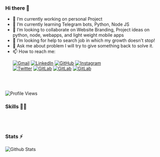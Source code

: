 ### Hi there 👋

- 🔭 I’m currently working on personal Project
- 🌱 I’m currently learning Telegram bots, Python, Node JS
- 👯 I’m looking to collaborate on Website Branding, Project ideas on python, node, webapps, and light weight mobile apps
- 🤔 I’m looking for help to search job in which my growth doesn't stop!
- 💬 Ask me about problem I will try to give something back to solve it.
- 📫 How to reach me: <p>
  [![Gmail](https://img.shields.io/badge/Mail-white?style=for-the-badge&logo=Gmail)](mailto:chintanr21@gmail.com)
  [![LinkedIn](https://img.shields.io/badge/LinkedIn-0077B5?style=for-the-badge&logo=linkedin&logoColor=white)](https://www.linkedin.com/in/chintan992/)
  [![GitHub](https://img.shields.io/badge/GitHub-100000?style=for-the-badge&logo=github&logoColor=white)](https://www.github.com/chintan992/)
  [![Instagram](https://img.shields.io/badge/Instagram-E4405F?style=for-the-badge&logo=instagram&logoColor=white)](https://www.instagram.com/chintan992/)
  </br>
  [![Twitter](https://img.shields.io/badge/Twitter-1DA1F2?style=for-the-badge&logo=twitter&logoColor=white)](https://www.twitter.com/chintan992/)
  [![GitLab](https://img.shields.io/badge/GitLab-330F63?style=for-the-badge&logo=gitlab&logoColor=white)](https://www.gitlab.com/chintan992/)
  [![GitLab](https://img.shields.io/badge/YouTube-FF0000?style=for-the-badge&logo=youtube&logoColor=white)](https://www.gitlab.com/chintan992/)
  [![GitLab](https://img.shields.io/badge/Telegram-330F63?style=for-the-badge&logo=telegram&logoColor=white)](https://www.gitlab.com/chintan992/)
</p>

</br>
</br>

![Profile Views](https://hits.seeyoufarm.com/api/count/incr/badge.svg?url=https://github.com/chintan992/&title=Profile%20Views)

### Skills 👨‍💻

 

 
<br>
</br>

### Stats ⚡️

![Github Stats](https://readmestats.vercel.app/api?username=chintan992&show_icons=true&title_color=333&icon_color=333&count_private=true&include_all_commits=true)
